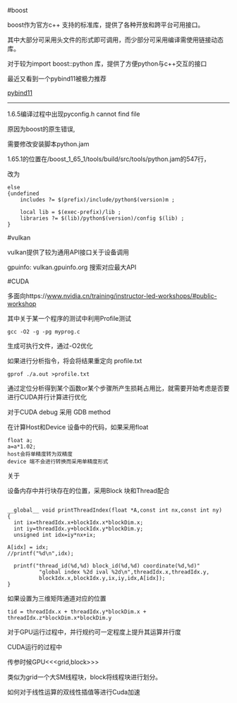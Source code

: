 #boost

boost作为官方c++ 支持的标准库，提供了各种开放和跨平台可用接口。

其中大部分可采用头文件的形式即可调用，而少部分可采用编译需使用链接动态库。

对于较为import boost::python 库，提供了方便python与c++交互的接口

最近又看到一个pybind11被极力推荐

[pybind11](https://pybind11.readthedocs.io/en/stable/)

---

1.6.5编译过程中出现pyconfig.h cannot find file

原因为boost的原生错误,

需要修改安装脚本python.jam

1.65.1的位置在/boost_1_65_1/tools/build/src/tools/python.jam的547行，

改为

    else
    {undefined
        includes ?= $(prefix)/include/python$(version)m ;
    
        local lib = $(exec-prefix)/lib ;
        libraries ?= $(lib)/python$(version)/config $(lib) ;
    }
#vulkan

vulkan提供了较为通用API接口关于设备调用

gpuinfo: vulkan.gpuinfo.org 搜索对应最大API

#CUDA

多面向https://www.nvidia.cn/training/instructor-led-workshops/#public-workshop

其中关于某一个程序的测试中利用Profile测试

```
gcc -O2 -g -pg myprog.c 
```

生成可执行文件，通过-O2优化

如果进行分析指令，将会将结果重定向 profile.txt

```
gprof ./a.out >profile.txt
```

通过定位分析得到某个函数or某个步骤所产生损耗占用比，就需要开始考虑是否要进行CUDA并行计算进行优化

对于CUDA debug 采用 GDB method

在计算Host和Device 设备中的代码，如果采用float 

```
float a;
a=a*1.02;
host会将单精度转为双精度
device 端不会进行转换而采用单精度形式
```

关于

设备内存中并行块存在的位置，采用Block 块和Thread配合

```

__global__ void printThreadIndex(float *A,const int nx,const int ny)
{
  int ix=threadIdx.x+blockIdx.x*blockDim.x;
  int iy=threadIdx.y+blockIdx.y*blockDim.y;
  unsigned int idx=iy*nx+ix;

A[idx] = idx;
//printf("%d\n",idx);

  printf("thread_id(%d,%d) block_id(%d,%d) coordinate(%d,%d)"
          "global index %2d ival %2d\n",threadIdx.x,threadIdx.y,
          blockIdx.x,blockIdx.y,ix,iy,idx,A[idx]);
}
```

如果设置为三维矩阵通道对应的位置

```
tid = threadIdx.x + threadIdx.y*blockDim.x + threadIdx.z*blockDim.x*blockDim.y
```

对于GPU运行过程中，并行规约可一定程度上提升其运算并行度

CUDA运行的过程中

传参时候GPU<<<grid,block>>>

类似为grid一个大SM线程块，block将线程块进行划分。

如何对于线性运算的双线性插值等进行Cuda加速

